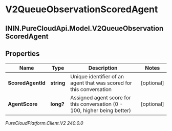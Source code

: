 # V2QueueObservationScoredAgent

## ININ.PureCloudApi.Model.V2QueueObservationScoredAgent

## Properties

|Name | Type | Description | Notes|
|------------ | ------------- | ------------- | -------------|
| **ScoredAgentId** | **string** | Unique identifier of an agent that was scored for this conversation | [optional] |
| **AgentScore** | **long?** | Assigned agent score for this conversation (0 - 100, higher being better) | [optional] |



_PureCloudPlatform.Client.V2 240.0.0_

